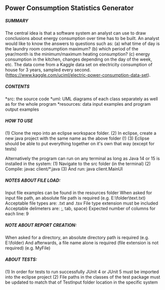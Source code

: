 ## Power Consumption Statistics Generator


##### SUMMARY

The central idea is that a software system an analyst can use to
draw conclusions about energy consumption over time has to be built. An
analyst would like to know the answers to questions such as: 
(a) what time of day is the laundry room consumption maximum? 
(b) which period of the year/month is the minimum/maximum heating consumption? 
(c) energy consumption in the kitchen, changes depending on the day of the
week, etc.
The data come from a Kaggle data set on electricity consumption of house
for 3 years, sampled every second.
(https://www.kaggle.com/uciml/electric-power-consumption-data-set).



##### CONTENTS

*src: the source code
*uml: UML diagrams of each class separately as well as for the whole program
*resources: data input examples and program output examples



##### HOW TO USE

(1) Clone the repo into an eclipse workspace folder.
(2) In eclipse, create a new java project with the same name as the above folder (!)
(3) Eclipse should be able to put everything together on it's own that way (except for tests)


Alternatively the program can run on any terminal as long as Java 14 or 15 is installed in the system:
(1) Navigate to the src folder (in the terminal)
(2) Compile: javac client/*.java
(3) And run: java client.MainUI



##### NOTES ABOUT FILE LOAD:

Input file examples can be found in the resources folder
When asked for input file path, an absolute file path is required (e.g. E:\folder\text.txt)
Acceptable file types are: .txt and .tsv
File type extension must be included
Acceptable delimeters are: ;, tab, space)
Expected number of columns for each line: 9



##### NOTE ABOUT REPORT CREATION: 

When asked for a directory, an absolute directory path is required (e.g. E:\folder)
And afterwards, a file name alone is required (file extension is not required) (e.g. MyFile)



##### ABOUT TESTS:

(1) In order for tests to run successfully JUnit 4 or JUnit 5 must be imported into the eclipse project
(2) File paths in the classes of the test package must be updated to match that of TestInput folder location in the specific system
